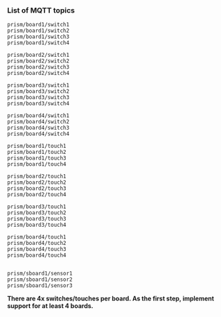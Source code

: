 
### List of MQTT topics
```
prism/board1/switch1
prism/board1/switch2
prism/board1/switch3
prism/board1/switch4

prism/board2/switch1
prism/board2/switch2
prism/board2/switch3
prism/board2/switch4

prism/board3/switch1
prism/board3/switch2
prism/board3/switch3
prism/board3/switch4

prism/board4/switch1
prism/board4/switch2
prism/board4/switch3
prism/board4/switch4

prism/board1/touch1
prism/board1/touch2
prism/board1/touch3
prism/board1/touch4

prism/board2/touch1
prism/board2/touch2
prism/board2/touch3
prism/board2/touch4

prism/board3/touch1
prism/board3/touch2
prism/board3/touch3
prism/board3/touch4

prism/board4/touch1
prism/board4/touch2
prism/board4/touch3
prism/board4/touch4


prism/sboard1/sensor1
prism/sboard1/sensor2
prism/sboard1/sensor3

```

**There are 4x switches/touches per board. As the first step, implement support for at least 4 boards.**

